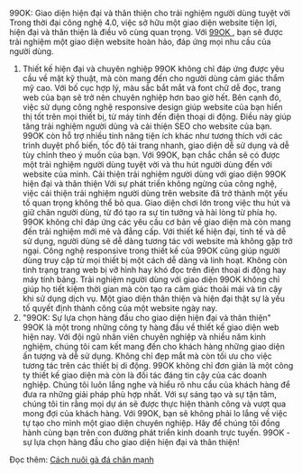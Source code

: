99OK: Giao diện hiện đại và thân thiện cho trải
nghiệm người dùng tuyệt vời
Trong thời đại công nghệ 4.0, việc sở hữu một giao diện website tiện lợi, hiện đại và thân thiện là điều vô
cùng quan trọng. Với <a href="https://99ok.meme">99OK </a>, bạn sẽ được trải nghiệm một giao diện website hoàn hảo, đáp ứng mọi nhu
cầu của người dùng.
1. Thiết kế hiện đại và chuyên nghiệp
99OK không chỉ đáp ứng được yêu cầu về mặt kỹ thuật, mà còn mang đến cho người dùng cảm giác
thẩm mỹ cao. Với bố cục hợp lý, màu sắc bắt mắt và font chữ dễ đọc, trang web của bạn sẽ trở nên
chuyên nghiệp hơn bao giờ hết.
Bên cạnh đó, việc sử dụng công nghệ responsive design giúp website của bạn hiển thị tốt trên mọi thiết
bị, từ máy tính đến điện thoại di động. Điều này giúp tăng trải nghiệm người dùng và cải thiện SEO cho
website của bạn.
99OK còn hỗ trợ nhiều tính năng tiện ích khác như tương thích với các trình duyệt phổ biến, tốc độ tải
trang nhanh, giao diện dễ sử dụng và dễ tùy chỉnh theo ý muốn của bạn.
Với 99OK, bạn chắc chắn sẽ có được một trải nghiệm người dùng tuyệt vời và thu hút người dùng đến
với website của mình.
Cải thiện trải nghiệm người dùng với giao diện 99OK hiện
đại và thân thiện
Với sự phát triển không ngừng của công nghệ, việc cải thiện trải nghiệm người dùng trên website đã trở
thành một yếu tố quan trọng không thể bỏ qua. Giao diện chơi lớn trong việc thu hút và giữ chân người
dùng, từ đó tạo ra sự tin tưởng và hài lòng từ phía họ.
99OK không chỉ đáp ứng các yêu cầu cơ bản về giao diện mà còn mang đến trải nghiệm mới mẻ và đẳng
cấp. Với thiết kế hiện đại, tinh tế và dễ sử dụng, người dùng sẽ dễ dàng tương tác với website mà không
gặp trở ngại.
Công nghệ responsive trong thiết kế của 99OK cũng giúp người dùng truy cập từ mọi thiết bị một cách dễ
dàng và linh hoạt. Không còn tình trạng trang web bị vỡ hình hay khó đọc trên điện thoại di động hay máy
tính bảng.
Trải nghiệm người dùng với giao diện 99OK không chỉ giúp họ tiết kiệm thời gian mà còn tạo ra cảm giác
thoải mái và tin cậy khi sử dụng dịch vụ. Một giao diện thân thiện và hiện đại thật sự là yếu tố quyết định
thành công của một website ngày nay.
3. &quot;99OK: Sự lựa chọn hàng đầu cho giao diện hiện đại và
thân thiện&quot;
99OK là một trong những công ty hàng đầu về thiết kế giao diện web hiện nay. Với đội ngũ nhân viên
chuyên nghiệp và nhiều năm kinh nghiệm, chúng tôi cam kết mang đến cho khách hàng những giao diện
ấn tượng và dễ sử dụng. Không chỉ đẹp mắt mà còn tối ưu cho việc tương tác trên các thiết bị di động.
99OK không chỉ đơn giản là một công ty thiết kế giao diện mà còn là đối tác đáng tin cậy của các doanh
nghiệp. Chúng tôi luôn lắng nghe và hiểu rõ nhu cầu của khách hàng để đưa ra những giải pháp phù hợp
nhất. Với sự sáng tạo và sự tận tâm, chúng tôi tin rằng mọi dự án sẽ được thực hiện thành công và vượt
qua mong đợi của khách hàng.
Với 99OK, bạn sẽ không phải lo lắng về việc tự tạo cho mình một giao diện chuyên nghiệp. Hãy để chúng
tôi đồng hành cùng bạn trên con đường phát triển kinh doanh trực tuyến. 99OK - sự lựa chọn hàng đầu
cho giao diện hiện đại và thân thiện!




Đọc thêm: <a href="https://99ok.meme/cach-nuoi-ga-da-chan-manh/">Cách nuôi gà đá chân mạnh</a>






